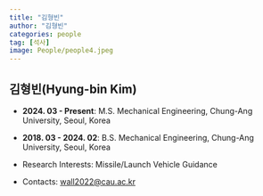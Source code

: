 ```yaml
---
title: "김형빈"
author: "김형빈"
categories: people
tag: [석사]
image: People/people4.jpeg
---
```


## 김형빈(Hyung-bin Kim) 

* **2024. 03 - Present**: M.S. Mechanical Engineering, Chung-Ang University, Seoul, Korea

* **2018. 03 - 2024. 02**: B.S. Mechanical Engineering, Chung-Ang University, Seoul, Korea

* Research Interests: Missile/Launch Vehicle Guidance

* Contacts: wall2022@cau.ac.kr
